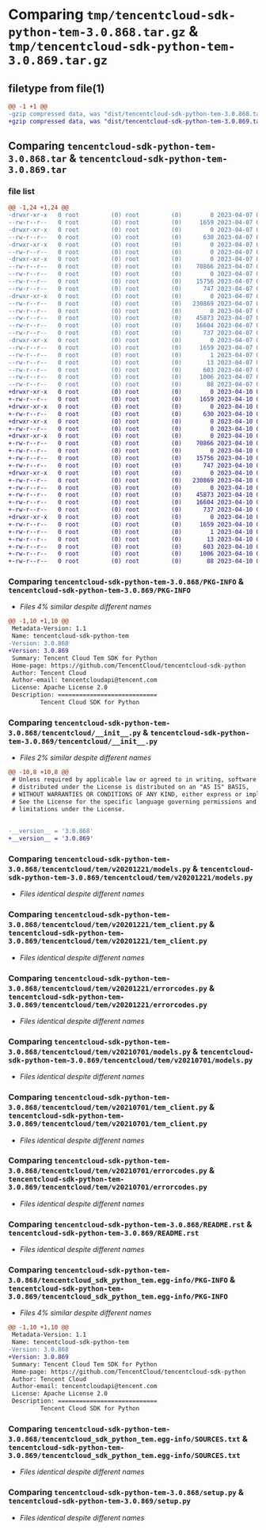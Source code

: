 # Comparing `tmp/tencentcloud-sdk-python-tem-3.0.868.tar.gz` & `tmp/tencentcloud-sdk-python-tem-3.0.869.tar.gz`

## filetype from file(1)

```diff
@@ -1 +1 @@
-gzip compressed data, was "dist/tencentcloud-sdk-python-tem-3.0.868.tar", last modified: Fri Apr  7 01:01:18 2023, max compression
+gzip compressed data, was "dist/tencentcloud-sdk-python-tem-3.0.869.tar", last modified: Mon Apr 10 03:15:30 2023, max compression
```

## Comparing `tencentcloud-sdk-python-tem-3.0.868.tar` & `tencentcloud-sdk-python-tem-3.0.869.tar`

### file list

```diff
@@ -1,24 +1,24 @@
-drwxr-xr-x   0 root         (0) root         (0)        0 2023-04-07 01:01:18.000000 tencentcloud-sdk-python-tem-3.0.868/
--rw-r--r--   0 root         (0) root         (0)     1659 2023-04-07 01:01:18.000000 tencentcloud-sdk-python-tem-3.0.868/PKG-INFO
-drwxr-xr-x   0 root         (0) root         (0)        0 2023-04-07 01:01:18.000000 tencentcloud-sdk-python-tem-3.0.868/tencentcloud/
--rw-r--r--   0 root         (0) root         (0)      630 2023-04-07 01:01:18.000000 tencentcloud-sdk-python-tem-3.0.868/tencentcloud/__init__.py
-drwxr-xr-x   0 root         (0) root         (0)        0 2023-04-07 01:01:18.000000 tencentcloud-sdk-python-tem-3.0.868/tencentcloud/tem/
--rw-r--r--   0 root         (0) root         (0)        0 2023-04-07 01:01:18.000000 tencentcloud-sdk-python-tem-3.0.868/tencentcloud/tem/__init__.py
-drwxr-xr-x   0 root         (0) root         (0)        0 2023-04-07 01:01:18.000000 tencentcloud-sdk-python-tem-3.0.868/tencentcloud/tem/v20201221/
--rw-r--r--   0 root         (0) root         (0)    70866 2023-04-07 01:01:18.000000 tencentcloud-sdk-python-tem-3.0.868/tencentcloud/tem/v20201221/models.py
--rw-r--r--   0 root         (0) root         (0)        0 2023-04-07 01:01:18.000000 tencentcloud-sdk-python-tem-3.0.868/tencentcloud/tem/v20201221/__init__.py
--rw-r--r--   0 root         (0) root         (0)    15756 2023-04-07 01:01:18.000000 tencentcloud-sdk-python-tem-3.0.868/tencentcloud/tem/v20201221/tem_client.py
--rw-r--r--   0 root         (0) root         (0)      747 2023-04-07 01:01:18.000000 tencentcloud-sdk-python-tem-3.0.868/tencentcloud/tem/v20201221/errorcodes.py
-drwxr-xr-x   0 root         (0) root         (0)        0 2023-04-07 01:01:18.000000 tencentcloud-sdk-python-tem-3.0.868/tencentcloud/tem/v20210701/
--rw-r--r--   0 root         (0) root         (0)   230869 2023-04-07 01:01:18.000000 tencentcloud-sdk-python-tem-3.0.868/tencentcloud/tem/v20210701/models.py
--rw-r--r--   0 root         (0) root         (0)        0 2023-04-07 01:01:18.000000 tencentcloud-sdk-python-tem-3.0.868/tencentcloud/tem/v20210701/__init__.py
--rw-r--r--   0 root         (0) root         (0)    45873 2023-04-07 01:01:18.000000 tencentcloud-sdk-python-tem-3.0.868/tencentcloud/tem/v20210701/tem_client.py
--rw-r--r--   0 root         (0) root         (0)    16604 2023-04-07 01:01:18.000000 tencentcloud-sdk-python-tem-3.0.868/tencentcloud/tem/v20210701/errorcodes.py
--rw-r--r--   0 root         (0) root         (0)      737 2023-04-07 01:01:18.000000 tencentcloud-sdk-python-tem-3.0.868/README.rst
-drwxr-xr-x   0 root         (0) root         (0)        0 2023-04-07 01:01:18.000000 tencentcloud-sdk-python-tem-3.0.868/tencentcloud_sdk_python_tem.egg-info/
--rw-r--r--   0 root         (0) root         (0)     1659 2023-04-07 01:01:18.000000 tencentcloud-sdk-python-tem-3.0.868/tencentcloud_sdk_python_tem.egg-info/PKG-INFO
--rw-r--r--   0 root         (0) root         (0)        1 2023-04-07 01:01:18.000000 tencentcloud-sdk-python-tem-3.0.868/tencentcloud_sdk_python_tem.egg-info/dependency_links.txt
--rw-r--r--   0 root         (0) root         (0)       13 2023-04-07 01:01:18.000000 tencentcloud-sdk-python-tem-3.0.868/tencentcloud_sdk_python_tem.egg-info/top_level.txt
--rw-r--r--   0 root         (0) root         (0)      603 2023-04-07 01:01:18.000000 tencentcloud-sdk-python-tem-3.0.868/tencentcloud_sdk_python_tem.egg-info/SOURCES.txt
--rw-r--r--   0 root         (0) root         (0)     1006 2023-04-07 01:01:18.000000 tencentcloud-sdk-python-tem-3.0.868/setup.py
--rw-r--r--   0 root         (0) root         (0)       88 2023-04-07 01:01:18.000000 tencentcloud-sdk-python-tem-3.0.868/setup.cfg
+drwxr-xr-x   0 root         (0) root         (0)        0 2023-04-10 03:15:30.000000 tencentcloud-sdk-python-tem-3.0.869/
+-rw-r--r--   0 root         (0) root         (0)     1659 2023-04-10 03:15:30.000000 tencentcloud-sdk-python-tem-3.0.869/PKG-INFO
+drwxr-xr-x   0 root         (0) root         (0)        0 2023-04-10 03:15:30.000000 tencentcloud-sdk-python-tem-3.0.869/tencentcloud/
+-rw-r--r--   0 root         (0) root         (0)      630 2023-04-10 03:15:30.000000 tencentcloud-sdk-python-tem-3.0.869/tencentcloud/__init__.py
+drwxr-xr-x   0 root         (0) root         (0)        0 2023-04-10 03:15:30.000000 tencentcloud-sdk-python-tem-3.0.869/tencentcloud/tem/
+-rw-r--r--   0 root         (0) root         (0)        0 2023-04-10 03:15:30.000000 tencentcloud-sdk-python-tem-3.0.869/tencentcloud/tem/__init__.py
+drwxr-xr-x   0 root         (0) root         (0)        0 2023-04-10 03:15:30.000000 tencentcloud-sdk-python-tem-3.0.869/tencentcloud/tem/v20201221/
+-rw-r--r--   0 root         (0) root         (0)    70866 2023-04-10 03:15:30.000000 tencentcloud-sdk-python-tem-3.0.869/tencentcloud/tem/v20201221/models.py
+-rw-r--r--   0 root         (0) root         (0)        0 2023-04-10 03:15:30.000000 tencentcloud-sdk-python-tem-3.0.869/tencentcloud/tem/v20201221/__init__.py
+-rw-r--r--   0 root         (0) root         (0)    15756 2023-04-10 03:15:30.000000 tencentcloud-sdk-python-tem-3.0.869/tencentcloud/tem/v20201221/tem_client.py
+-rw-r--r--   0 root         (0) root         (0)      747 2023-04-10 03:15:30.000000 tencentcloud-sdk-python-tem-3.0.869/tencentcloud/tem/v20201221/errorcodes.py
+drwxr-xr-x   0 root         (0) root         (0)        0 2023-04-10 03:15:30.000000 tencentcloud-sdk-python-tem-3.0.869/tencentcloud/tem/v20210701/
+-rw-r--r--   0 root         (0) root         (0)   230869 2023-04-10 03:15:30.000000 tencentcloud-sdk-python-tem-3.0.869/tencentcloud/tem/v20210701/models.py
+-rw-r--r--   0 root         (0) root         (0)        0 2023-04-10 03:15:30.000000 tencentcloud-sdk-python-tem-3.0.869/tencentcloud/tem/v20210701/__init__.py
+-rw-r--r--   0 root         (0) root         (0)    45873 2023-04-10 03:15:30.000000 tencentcloud-sdk-python-tem-3.0.869/tencentcloud/tem/v20210701/tem_client.py
+-rw-r--r--   0 root         (0) root         (0)    16604 2023-04-10 03:15:30.000000 tencentcloud-sdk-python-tem-3.0.869/tencentcloud/tem/v20210701/errorcodes.py
+-rw-r--r--   0 root         (0) root         (0)      737 2023-04-10 03:15:30.000000 tencentcloud-sdk-python-tem-3.0.869/README.rst
+drwxr-xr-x   0 root         (0) root         (0)        0 2023-04-10 03:15:30.000000 tencentcloud-sdk-python-tem-3.0.869/tencentcloud_sdk_python_tem.egg-info/
+-rw-r--r--   0 root         (0) root         (0)     1659 2023-04-10 03:15:30.000000 tencentcloud-sdk-python-tem-3.0.869/tencentcloud_sdk_python_tem.egg-info/PKG-INFO
+-rw-r--r--   0 root         (0) root         (0)        1 2023-04-10 03:15:30.000000 tencentcloud-sdk-python-tem-3.0.869/tencentcloud_sdk_python_tem.egg-info/dependency_links.txt
+-rw-r--r--   0 root         (0) root         (0)       13 2023-04-10 03:15:30.000000 tencentcloud-sdk-python-tem-3.0.869/tencentcloud_sdk_python_tem.egg-info/top_level.txt
+-rw-r--r--   0 root         (0) root         (0)      603 2023-04-10 03:15:30.000000 tencentcloud-sdk-python-tem-3.0.869/tencentcloud_sdk_python_tem.egg-info/SOURCES.txt
+-rw-r--r--   0 root         (0) root         (0)     1006 2023-04-10 03:15:30.000000 tencentcloud-sdk-python-tem-3.0.869/setup.py
+-rw-r--r--   0 root         (0) root         (0)       88 2023-04-10 03:15:30.000000 tencentcloud-sdk-python-tem-3.0.869/setup.cfg
```

### Comparing `tencentcloud-sdk-python-tem-3.0.868/PKG-INFO` & `tencentcloud-sdk-python-tem-3.0.869/PKG-INFO`

 * *Files 4% similar despite different names*

```diff
@@ -1,10 +1,10 @@
 Metadata-Version: 1.1
 Name: tencentcloud-sdk-python-tem
-Version: 3.0.868
+Version: 3.0.869
 Summary: Tencent Cloud Tem SDK for Python
 Home-page: https://github.com/TencentCloud/tencentcloud-sdk-python
 Author: Tencent Cloud
 Author-email: tencentcloudapi@tencent.com
 License: Apache License 2.0
 Description: ============================
         Tencent Cloud SDK for Python
```

### Comparing `tencentcloud-sdk-python-tem-3.0.868/tencentcloud/__init__.py` & `tencentcloud-sdk-python-tem-3.0.869/tencentcloud/__init__.py`

 * *Files 2% similar despite different names*

```diff
@@ -10,8 +10,8 @@
 # Unless required by applicable law or agreed to in writing, software
 # distributed under the License is distributed on an "AS IS" BASIS,
 # WITHOUT WARRANTIES OR CONDITIONS OF ANY KIND, either express or implied.
 # See the License for the specific language governing permissions and
 # limitations under the License.
 
 
-__version__ = '3.0.868'
+__version__ = '3.0.869'
```

### Comparing `tencentcloud-sdk-python-tem-3.0.868/tencentcloud/tem/v20201221/models.py` & `tencentcloud-sdk-python-tem-3.0.869/tencentcloud/tem/v20201221/models.py`

 * *Files identical despite different names*

### Comparing `tencentcloud-sdk-python-tem-3.0.868/tencentcloud/tem/v20201221/tem_client.py` & `tencentcloud-sdk-python-tem-3.0.869/tencentcloud/tem/v20201221/tem_client.py`

 * *Files identical despite different names*

### Comparing `tencentcloud-sdk-python-tem-3.0.868/tencentcloud/tem/v20201221/errorcodes.py` & `tencentcloud-sdk-python-tem-3.0.869/tencentcloud/tem/v20201221/errorcodes.py`

 * *Files identical despite different names*

### Comparing `tencentcloud-sdk-python-tem-3.0.868/tencentcloud/tem/v20210701/models.py` & `tencentcloud-sdk-python-tem-3.0.869/tencentcloud/tem/v20210701/models.py`

 * *Files identical despite different names*

### Comparing `tencentcloud-sdk-python-tem-3.0.868/tencentcloud/tem/v20210701/tem_client.py` & `tencentcloud-sdk-python-tem-3.0.869/tencentcloud/tem/v20210701/tem_client.py`

 * *Files identical despite different names*

### Comparing `tencentcloud-sdk-python-tem-3.0.868/tencentcloud/tem/v20210701/errorcodes.py` & `tencentcloud-sdk-python-tem-3.0.869/tencentcloud/tem/v20210701/errorcodes.py`

 * *Files identical despite different names*

### Comparing `tencentcloud-sdk-python-tem-3.0.868/README.rst` & `tencentcloud-sdk-python-tem-3.0.869/README.rst`

 * *Files identical despite different names*

### Comparing `tencentcloud-sdk-python-tem-3.0.868/tencentcloud_sdk_python_tem.egg-info/PKG-INFO` & `tencentcloud-sdk-python-tem-3.0.869/tencentcloud_sdk_python_tem.egg-info/PKG-INFO`

 * *Files 4% similar despite different names*

```diff
@@ -1,10 +1,10 @@
 Metadata-Version: 1.1
 Name: tencentcloud-sdk-python-tem
-Version: 3.0.868
+Version: 3.0.869
 Summary: Tencent Cloud Tem SDK for Python
 Home-page: https://github.com/TencentCloud/tencentcloud-sdk-python
 Author: Tencent Cloud
 Author-email: tencentcloudapi@tencent.com
 License: Apache License 2.0
 Description: ============================
         Tencent Cloud SDK for Python
```

### Comparing `tencentcloud-sdk-python-tem-3.0.868/tencentcloud_sdk_python_tem.egg-info/SOURCES.txt` & `tencentcloud-sdk-python-tem-3.0.869/tencentcloud_sdk_python_tem.egg-info/SOURCES.txt`

 * *Files identical despite different names*

### Comparing `tencentcloud-sdk-python-tem-3.0.868/setup.py` & `tencentcloud-sdk-python-tem-3.0.869/setup.py`

 * *Files identical despite different names*

